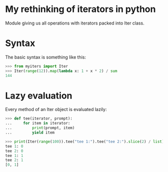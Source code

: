 # My rethinking of iterators in python

Module giving us all operations with iterators packed into Iter class.


# Syntax

The basic syntax is something like this:

```python
>>> from myiters import Iter
>>> Iter(range(12)).map(lambda x: 1 + x * 2) / sum
144

```

# Lazy evaluation

Every method of an Iter object is evaluated lazily:

```python
>>> def tee(iterator, prompt):
...     for item in iterator:
...         print(prompt, item)
...         yield item

>>> print(Iter(range(100)).tee("tee 1:").tee("tee 2:").slice(2) / list)
tee 1: 0
tee 2: 0
tee 1: 1
tee 2: 1
[0, 1]

```
